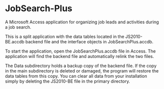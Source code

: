 # JobSearch-Plus
A Microsoft Access application for organizing job leads and activities during a job search.

This is a split application with the data tables located in the JS2010-BE.accdb backend file and the interface
objects in JobSearchPlus.accdb.

To start the application, open the JobSearchPlus.accdb file in Access. The application will find the backend file and automatically relink the two files.

The Data subdirectory holds a backup copy of the backend file. If the copy in the main subdirectory is deleted or damaged, the program will restore the data tables from this copy.  You can clear all data from your installation simply by deleting the JS2010-BE file in the primary directory.

